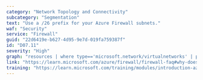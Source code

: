 ```yaml
---
category: "Network Topology and Connectivity"
subcategory: "Segmentation"
text: "Use a /26 prefix for your Azure Firewall subnets."
waf: "Security"
service: "Firewall"
guid: "22d6419e-b627-4d95-9e7d-019fa759387f"
id: "D07.11"
severity: "High"
graph: "resources | where type=='microsoft.network/virtualnetworks' | project id,subnets=properties.subnets | mv-expand subnets | project id, subnetName = subnets.name, subnetPrefix = subnets.properties.addressPrefix | extend subnetPrefixLength = split(subnetPrefix, '/')[1] | where subnetName == 'AzureFirewallSubnet' | extend compliant = (subnetPrefixLength == 26) | distinct id, compliant"
link: "https://learn.microsoft.com/azure/firewall/firewall-faq#why-does-azure-firewall-need-a--26-subnet-size"
training: "https://learn.microsoft.com/training/modules/introduction-azure-firewall/"
---
```

